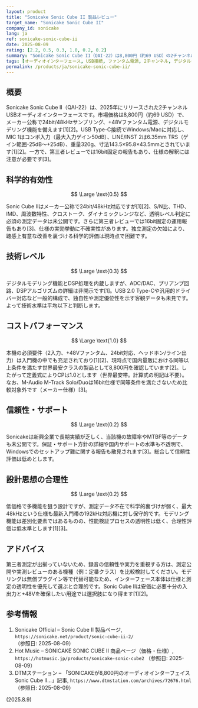 ```yaml
---
layout: product
title: "Sonicake Sonic Cube II 製品レビュー"
target_name: "Sonicake Sonic Cube II"
company_id: sonicake
lang: ja
ref: sonicake-sonic-cube-ii
date: 2025-08-09
rating: [2.2, 0.5, 0.3, 1.0, 0.2, 0.2]
summary: "Sonicake Sonic Cube II（QAI-22）は8,800円（約69 USD）の2チャンネルUSBオーディオインターフェース。メーカー公称の24bit/48kHz対応と+48Vファンタム電源を備える一方、第三者測定は未確認で科学的有効性は限定的[1][2][3]。"
tags: [オーディオインターフェース, USB接続, ファンタム電源, 2チャンネル, デジタルモデリング]
permalink: /products/ja/sonicake-sonic-cube-ii/
---
```


## 概要

Sonicake Sonic Cube II（QAI-22）は、2025年にリリースされた2チャンネルUSBオーディオインターフェースです。市場価格は8,800円（約69 USD）で、メーカー公称で24bit/48kHzサンプリング、+48Vファンタム電源、デジタルモデリング機能を備えます[1][2]。USB Type-C接続でWindows/Macに対応し、MIC 1はコンボ入力（最大入力ゲイン50dB）、LINE/INST 2は6.35mm TRS（ゲイン範囲-25dB〜+25dB）、重量320g、寸法143.5×95.8×43.5mmとされています[1][2]。一方で、第三者レビューでは16bit固定の報告もあり、仕様の解釈には注意が必要です[3]。

## 科学的有効性

$$ \Large \text{0.5} $$

Sonic Cube IIはメーカー公称で24bit/48kHz対応ですが[1][2]、S/N比、THD、IMD、周波数特性、クロストーク、ダイナミックレンジなど、透明レベル判定に必須の測定データは未公開です。さらに第三者レビューでは16bit固定の運用報告もあり[3]、仕様の実効挙動に不確実性があります。独立測定の欠如により、聴感上有意な改善を裏づける科学的評価は現時点で困難です。

## 技術レベル

$$ \Large \text{0.3} $$

デジタルモデリング機能とDSP処理を内蔵しますが、ADC/DAC、プリアンプ回路、DSPアルゴリズムの詳細は非開示です[1]。USB 2.0 Type-Cや汎用的ドライバー対応など一般的構成で、独自性や測定優位性を示す客観データも未見です。よって技術水準は平均以下と判断します。

## コストパフォーマンス

$$ \Large \text{1.0} $$

本機の必須要件（2入力、+48Vファンタム、24bit対応、ヘッドホン/ライン出力）は入門機の中でも充足されており[1][2]、現時点で国内量販における同等以上条件を満たす世界最安クラスの製品として8,800円を確認しています[2]。したがって定義式によりCPは1.0とします（世界最安帯。計算式の明記は不要）。なお、M-Audio M-Track Solo/Duoは16bit仕様で同等条件を満たさないため比較対象外です（メーカー仕様）[3]。

## 信頼性・サポート

$$ \Large \text{0.2} $$

Sonicakeは新興企業で長期実績が乏しく、当該機の故障率やMTBF等のデータも未公開です。保証・サポート方針の詳細や国内サポートの水準も不透明で、Windowsでのセットアップ難に関する報告も散見されます[3]。総合して信頼性評価は低めとします。

## 設計思想の合理性

$$ \Large \text{0.2} $$

低価格で多機能を狙う設計ですが、測定データ不在で科学的裏づけが弱く、最大48kHzという仕様も最新入門帯の192kHz対応機に対し保守的です。モデリング機能は差別化要素ではあるものの、性能検証プロセスの透明性は低く、合理性評価は低水準とします[1][3]。

## アドバイス

第三者測定が出揃っていないため、録音の信頼性や実力を重視する方は、測定公開や実測レビューのある機種（例：定番クラス）を比較検討してください。モデリングは無償プラグイン等で代替可能なため、インターフェース本体は仕様と測定の透明性を優先して選ぶと合理的です。Sonic Cube IIは安価に必要十分の入出力と+48Vを確保したい用途では選択肢になり得ます[1][2]。

## 参考情報

1. Sonicake Official – Sonic Cube II 製品ページ, `https://sonicake.net/product/sonic-cube-ii-2/` （参照日: 2025-08-09）
2. Hot Music – SONICAKE SONIC CUBE II 商品ページ（価格・仕様）, `https://hotmusic.jp/products/sonicake-sonic-cube2` （参照日: 2025-08-09）
3. DTMステーション – 「SONICAKEが8,800円のオーディオインターフェイスSonic Cube II…」記事, `https://www.dtmstation.com/archives/72676.html` （参照日: 2025-08-09）

(2025.8.9)